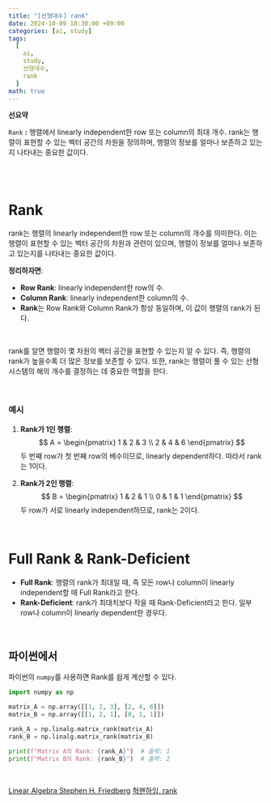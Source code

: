 ```yaml
---
title: "[선형대수] rank"
date: 2024-10-09 18:30:00 +09:00
categories: [ai, study]
tags:
  [
    ai,
    study,
    선형대수,
    rank
  ]
math: true
---
```


**선요약**

`Rank` **:** 행렬에서 linearly independent한 row 또는 column의 최대 개수. rank는 행렬이 표현할 수 있는 벡터 공간의 차원을 정의하며, 행렬의 정보를 얼마나 보존하고 있는지 나타내는 중요한 값이다.

<br/>
<br/>

# **Rank**

rank는 행렬의 linearly independent한 row 또는 column의 개수를 의미한다. 이는 행렬이 표현할 수 있는 벡터 공간의 차원과 관련이 있으며, 행렬이 정보를 얼마나 보존하고 있는지를 나타내는 중요한 값이다.

**정리하자면**:
- **Row Rank**: linearly independent한 row의 수.
- **Column Rank**: linearly independent한 column의 수.
- **Rank**는 Row Rank와 Column Rank가 항상 동일하며, 이 값이 행렬의 rank가 된다.

<br/>

rank를 알면 행렬이 몇 차원의 벡터 공간을 표현할 수 있는지 알 수 있다. 즉, 행렬의 rank가 높을수록 더 많은 정보를 보존할 수 있다. 또한, rank는 행렬이 풀 수 있는 선형 시스템의 해의 개수를 결정하는 데 중요한 역할을 한다.

<br/>

### **예시**

1. **Rank가 1인 행렬**:
   $$
   A = \begin{pmatrix} 1 & 2 & 3 \\ 2 & 4 & 6 \end{pmatrix}
   $$
   두 번째 row가 첫 번째 row의 배수이므로, linearly dependent하다. 따라서 rank는 1이다.

2. **Rank가 2인 행렬**:
   $$
   B = \begin{pmatrix} 1 & 2 & 1 \\ 0 & 1 & 1 \end{pmatrix}
   $$
   두 row가 서로 linearly independent하므로, rank는 2이다.

<br/>

# **Full Rank & Rank-Deficient**

- **Full Rank**: 행렬의 rank가 최대일 때, 즉 모든 row나 column이 linearly independent할 때 Full Rank라고 한다.
- **Rank-Deficient**: rank가 최대치보다 작을 때 Rank-Deficient라고 한다. 일부 row나 column이 linearly dependent한 경우다.

<br/>

## **파이썬에서**

파이썬의 `numpy`를 사용하면 Rank를 쉽게 계산할 수 있다.

```python
import numpy as np

matrix_A = np.array([[1, 2, 3], [2, 4, 6]])
matrix_B = np.array([[1, 2, 1], [0, 1, 1]])

rank_A = np.linalg.matrix_rank(matrix_A)
rank_B = np.linalg.matrix_rank(matrix_B)

print(f"Matrix A의 Rank: {rank_A}")  # 출력: 1
print(f"Matrix B의 Rank: {rank_B}")  # 출력: 2
```

<br/>

[Linear Algebra Stephen H. Friedberg](https://g.co/kgs/PAu2zpL)
[혁펜하임, rank](https://youtu.be/HMST0Yc7EXE?si=TZmUo7388l7KFtM_)